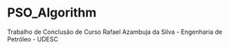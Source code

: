 # PSO_Algorithm
Trabalho de Conclusão de Curso Rafael Azambuja da Silva - Engenharia de Petróleo - UDESC
